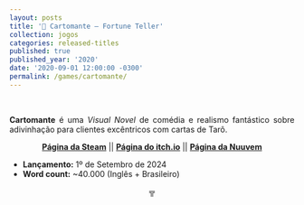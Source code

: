 ```yaml
---
layout: posts
title: '🔮 Cartomante – Fortune Teller'
collection: jogos
categories: released-titles
published: true
published_year: '2020'
date: '2020-09-01 12:00:00 -0300'
permalink: /games/cartomante/
---
```



<div style="text-align:justify">
<p>⠀</p>
<p> <b>Cartomante</b> é uma <i>Visual Novel</i> de comédia e realismo fantástico sobre adivinhação para clientes excêntricos com cartas de Tarô.</p>
<p style="text-align:center"> <b> <a href= "https://store.steampowered.com/app/1361760/Cartomante/"> Página da Steam</a></b> || <b><a href= "https://garoa.itch.io/cartomante">Página do itch.io</a></b> || <b><a href= "https://www.nuuvem.com/br-pt/item/cartomante">Página da Nuuvem</a></b></p>
<p></p>
<ul>
  <li><strong>Lançamento:</strong> 1º de Setembro de 2024</li>
  <li><strong>Word count:</strong> ~40.000 (Inglês + Brasileiro)</li>
</ul>
<p></p>
<p style="text-align:center">╦</p>
